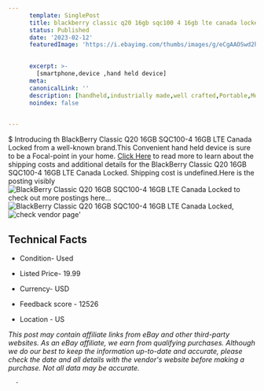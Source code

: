```yaml
---
      template: SinglePost
      title: blackberry classic q20 16gb sqc100 4 16gb lte canada locked
      status: Published
      date: '2023-02-12'
      featuredImage: 'https://i.ebayimg.com/thumbs/images/g/eCgAAOSwd2hi9sXH/s-l225.jpg'
       

      excerpt: >-
        [smartphone,device ,hand held device]
      meta:
      canonicalLink: ''
      description: [handheld,industrially made,well crafted,Portable,Mobile,Compact,Convenient,Lightweight,Maneuverable,Man-portable,Miniature,Carriable,Hand-held,Light,Holdable,Transportable,Mobile device,Pocket-sized,On-the-go,Wireless,Cordless,Compact size,Convenient size, smartphone,device ,hand held device]
      noindex: false
      

---
```

$
      Introducing th BlackBerry Classic Q20 16GB SQC100-4 16GB LTE Canada Locked from a well-known brand.This Convenient hand held device is sure to be a Focal-point in your home. [Click Here](https://www.ebay.com/itm/284930529843?hash=item42572eda33%3Ag%3AeCgAAOSwd2hi9sXH&mkevt=1&mkcid=1&mkrid=711-53200-19255-0&campid=%253CePNCampaignId%253E&customid=%253CreferenceId%253E&toolid=10049) to read more to learn about the shipping costs and additional details for the BlackBerry Classic Q20 16GB SQC100-4 16GB LTE Canada Locked. Shipping cost is undefined.Here is the posting visibly ![BlackBerry Classic Q20 16GB SQC100-4 16GB LTE Canada Locked](https://i.ebayimg.com/thumbs/images/g/eCgAAOSwd2hi9sXH/s-l225.jpg) to check out more postings here... ![BlackBerry Classic Q20 16GB SQC100-4 16GB LTE Canada Locked](https://i.ebayimg.com/images/g/eCgAAOSwd2hi9sXH/s-l1600.jpg), ![check vendor page](https://origin-galleryplus.ebayimg.com/ws/web/284930529843_2_0_1/225x225.jpg,https://origin-galleryplus.ebayimg.com/ws/web/284930529843_3_0_1/225x225.jpg)'

      

 ## Technical Facts 



     
      

 - Condition- Used 


      

 - Listed Price- 19.99 


      

 - Currency- USD 


      

 - Feedback score - 12526 


      

 - Location - US 


      
      

 *_This post may contain affiliate links from eBay and other third-party websites. As an eBay affiliate, we earn from qualifying purchases. Although we do our best to keep the information up-to-date and accurate, please check the date and all details with the vendor's website before making a purchase. Not all data may be accurate._*




      -

